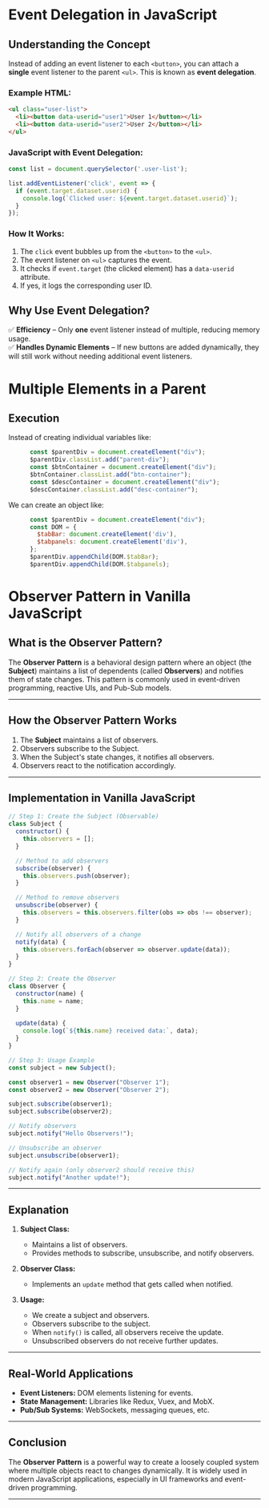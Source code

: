 # Event Delegation in JavaScript

## Understanding the Concept  

Instead of adding an event listener to each `<button>`, you can attach a **single** event listener to the parent `<ul>`. This is known as **event delegation**.

### Example HTML:
```html
<ul class="user-list">
  <li><button data-userid="user1">User 1</button></li>
  <li><button data-userid="user2">User 2</button></li>
</ul>
```

### JavaScript with Event Delegation:
```javascript
const list = document.querySelector('.user-list');

list.addEventListener('click', event => {
  if (event.target.dataset.userid) {
    console.log(`Clicked user: ${event.target.dataset.userid}`);
  }
});
```

### How It Works:
1. The `click` event bubbles up from the `<button>` to the `<ul>`.
2. The event listener on `<ul>` captures the event.
3. It checks if `event.target` (the clicked element) has a `data-userid` attribute.
4. If yes, it logs the corresponding user ID.

## Why Use Event Delegation?
✅ **Efficiency** – Only **one** event listener instead of multiple, reducing memory usage.  
✅ **Handles Dynamic Elements** – If new buttons are added dynamically, they will still work without needing additional event listeners.  

# Multiple Elements in a Parent

## Execution

Instead of creating individual variables like: 
```javascript
      const $parentDiv = document.createElement("div");
      $parentDiv.classList.add("parent-div");
      const $btnContainer = document.createElement("div");
      $btnContainer.classList.add("btn-container");
      const $descContainer = document.createElement("div");
      $descContainer.classList.add("desc-container");
```
We can create an object like:

```javascript
      const $parentDiv = document.createElement("div");
      const DOM = {
        $tabBar: document.createElement('div'),
        $tabpanels: document.createElement('div'),
      };
      $parentDiv.appendChild(DOM.$tabBar);
      $parentDiv.appendChild(DOM.$tabpanels);
```

# Observer Pattern in Vanilla JavaScript

## What is the Observer Pattern?
The **Observer Pattern** is a behavioral design pattern where an object (the **Subject**) maintains a list of dependents (called **Observers**) and notifies them of state changes. This pattern is commonly used in event-driven programming, reactive UIs, and Pub-Sub models.

---

## How the Observer Pattern Works
1. The **Subject** maintains a list of observers.
2. Observers subscribe to the Subject.
3. When the Subject's state changes, it notifies all observers.
4. Observers react to the notification accordingly.

---

## Implementation in Vanilla JavaScript

```js
// Step 1: Create the Subject (Observable)
class Subject {
  constructor() {
    this.observers = [];
  }

  // Method to add observers
  subscribe(observer) {
    this.observers.push(observer);
  }

  // Method to remove observers
  unsubscribe(observer) {
    this.observers = this.observers.filter(obs => obs !== observer);
  }

  // Notify all observers of a change
  notify(data) {
    this.observers.forEach(observer => observer.update(data));
  }
}

// Step 2: Create the Observer
class Observer {
  constructor(name) {
    this.name = name;
  }
  
  update(data) {
    console.log(`${this.name} received data:`, data);
  }
}

// Step 3: Usage Example
const subject = new Subject();

const observer1 = new Observer("Observer 1");
const observer2 = new Observer("Observer 2");

subject.subscribe(observer1);
subject.subscribe(observer2);

// Notify observers
subject.notify("Hello Observers!");

// Unsubscribe an observer
subject.unsubscribe(observer1);

// Notify again (only observer2 should receive this)
subject.notify("Another update!");
```

---

## Explanation
1. **Subject Class:**
   - Maintains a list of observers.
   - Provides methods to subscribe, unsubscribe, and notify observers.

2. **Observer Class:**
   - Implements an `update` method that gets called when notified.

3. **Usage:**
   - We create a subject and observers.
   - Observers subscribe to the subject.
   - When `notify()` is called, all observers receive the update.
   - Unsubscribed observers do not receive further updates.

---

## Real-World Applications
- **Event Listeners:** DOM elements listening for events.
- **State Management:** Libraries like Redux, Vuex, and MobX.
- **Pub/Sub Systems:** WebSockets, messaging queues, etc.

---

## Conclusion
The **Observer Pattern** is a powerful way to create a loosely coupled system where multiple objects react to changes dynamically. It is widely used in modern JavaScript applications, especially in UI frameworks and event-driven programming.

---



